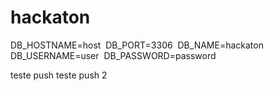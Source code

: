 # hackaton

DB_HOSTNAME=host 
DB_PORT=3306 
DB_NAME=hackaton 
DB_USERNAME=user 
DB_PASSWORD=password

teste push
teste push 2
